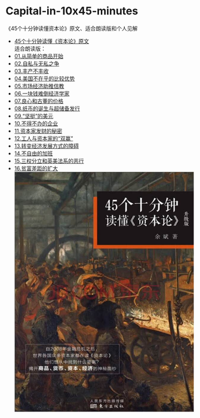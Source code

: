 # Capital-in-10x45-minutes
《45个十分钟读懂资本论》原文、适合朗读版和个人见解  
- [45个十分钟读懂《资本论》原文](/45个十分钟读懂《资本论》原文.md)  
适合朗读版：   
- [01.从简单的商品开始](/01.从简单的商品开始.md)  
- [02.自私与无私之争](/02.自私与无私之争.md)  
- [03.丰产不丰收](/03.丰产不丰收.md)  
- [04.美国不在乎的比较优势](/04.美国不在乎的比较优势.md)  
- [05.市场经济助推信教](/05.市场经济助推信教.md)  
- [06.一块钱难倒经济学家](/06.一块钱难倒经济学家.md)  
- [07.良心和古董的价格](/07.良心和古董的价格.md)  
- [08.纸币的诞生与超储备发行](/08.纸币的诞生与超储备发行.md)  
- [09.“坚挺”的美元](/09.“坚挺”的美元.md)  
- [10.不得不办的企业](/10.不得不办的企业.md)  
- [11.资本家发财的秘密](/11.资本家发财的秘密.md)  
- [12.工人与资本家的“双赢”](/12.工人与资本家的“双赢”.md)  
- [13.转变经济发展方式的障碍](/13.转变经济发展方式的障碍.md)  
- [14.不自由的加班](/14.不自由的加班.md)  
- [15.三权分立和英美法系的恶行](/15.三权分立和英美法系的恶行.md)  
- [16.贫富差距的扩大](/16.贫富差距的扩大.md)  
![cover](/45个十分钟读懂《资本论》.jpg)